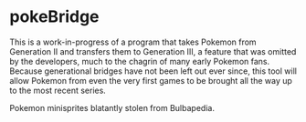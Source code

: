 pokeBridge
==========

This is a work-in-progress of a program that takes Pokemon from Generation II and transfers them to Generation III, a feature that was omitted by the developers, much to the chagrin of many early Pokemon fans. Because generational bridges have not been left out ever since, this tool will allow Pokemon from even the very first games to be brought all the way up to the most recent series.

Pokemon minisprites blatantly stolen from Bulbapedia.